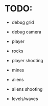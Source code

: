 # TODO:

* debug grid
* debug camera

* player
* rocks
* player shooting
* mines
* aliens
* aliens shooting

* levels/waves